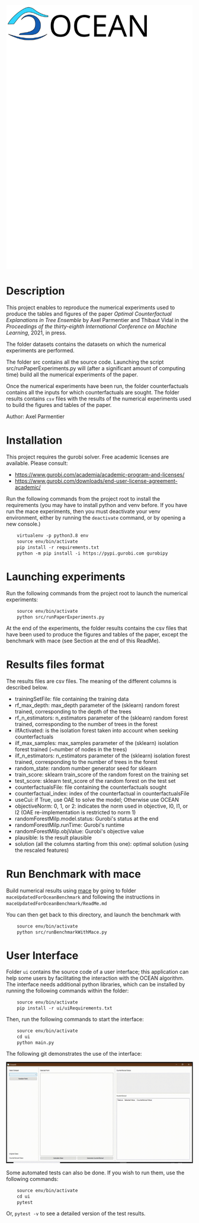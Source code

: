 ![](ocean_logo.svg)
# Description

This project enables to reproduce the numerical experiments used to produce the tables and figures of the paper *Optimal Counterfactual Explanations in Tree Ensemble* by Axel Parmentier and Thibaut Vidal in the *Proceedings of the thirty-eighth International Conference on Machine Learning*, 2021, in press. 

The folder datasets contains the datasets on which the numerical experiments are performed.

The folder src contains all the source code. Launching the script src/runPaperExperiments.py will (after a significant amount of computing time) build all the numerical experiments of the paper.

Once the numerical experiments have been run, the folder counterfactuals contains all the inputs for which counterfactuals are sought. The folder results contains `csv` files with the results of the numerical experiments used to build the figures and tables of the paper.

Author: Axel Parmentier

# Installation

This project requires the gurobi solver. Free academic licenses are available. Please consult:

 - https://www.gurobi.com/academia/academic-program-and-licenses/
 - https://www.gurobi.com/downloads/end-user-license-agreement-academic/

Run the following commands from the project root to install the requirements (you may have to install python and venv before. If you have run the mace experiments, then you must deactivate your venv environment, either by running the `deactivate` command, or by opening a new console.)

```shell
    virtualenv -p python3.8 env
    source env/bin/activate
    pip install -r requirements.txt
    python -m pip install -i https://pypi.gurobi.com gurobipy
```

# Launching experiments

Run the following commands from the project root to launch the numerical experiments:

```shell
    source env/bin/activate
    python src/runPaperExperiments.py
```

At the end of the experiments, the folder results contains the csv files that have been used to produce the figures and tables of the paper, except the benchmark with mace (see Section at the end of this ReadMe).    

# Results files format

The results files are csv files. The meaning of the different columns is described below.

 - trainingSetFile: file containing the training data
 - rf_max_depth: max_depth parameter of the (sklearn) random forest trained, corresponding to the depth of the trees
 - rf_n_estimators: n_estimators parameter of the (sklearn) random forest trained, corresponding to the number of trees in the forest
 - ilfActivated: is the isolation forest taken into account when seeking counterfactuals
 - ilf_max_samples: max_samples parameter of the (sklearn) isolation forest trained (~number of nodes in the trees)
 - ilf_n_estimators:  n_estimators parameter of the (sklearn) isolation forest trained, corresponding to the number of trees in the forest
 - random_state: random number generator seed for sklearn
 - train_score: sklearn train_score of the random forest on the training set
 - test_score: sklearn test_score of the random forest on the test set
 - counterfactualsFile: file containing the counterfactuals sought
 - counterfactual_index: index of the counterfactual in counterfactualsFile
 - useCui: if True, use OAE to solve the model; Otherwise use OCEAN
 - objectiveNorm: 0, 1, or 2: indicates the norm used in objective, l0, l1, or l2 (OAE re-implementation is restricted to norm 1)
 - randomForestMilp.model.status: Gurobi's status at the end
 - randomForestMilp.runTime: Gurobi's runtime
 - randomForestMilp.objValue: Gurobi's objective value
 - plausible: Is the result plausible
 - solution (all the columns starting from this one): optimal solution (using the rescaled features)

# Run Benchmark with mace

Build numerical results using <a href="https://github.com/amirhk/mace">mace</a> by going to folder `maceUpdatedForOceanBenchmark` and following the instructions in `maceUpdatedForOceanBenchmark/ReadMe.md`

You can then get back to this directory, and launch the benchmark with

```shell
    source env/bin/activate
    python src/runBenchmarkWithMace.py
```
# User Interface

Folder `ui` contains the source code of a user interface; this application can help some users by facilitating the interaction with the OCEAN algorithm. The interface needs additional python libraries, which can be installed by running the following commands within the folder:

```shell
    source env/bin/activate
    pip install -r ui/uiRequirements.txt
```

Then, run the following commands to start the interface:

```shell
    source env/bin/activate
    cd ui
    python main.py
```

The following git demonstrates the use of the interface:

![](ui_gif_v1.gif)

Some automated tests can also be done. If you wish to run them, use the following commands:

```shell
    source env/bin/activate
    cd ui
    pytest
```
Or, `pytest -v` to see a detailed version of the test results.
